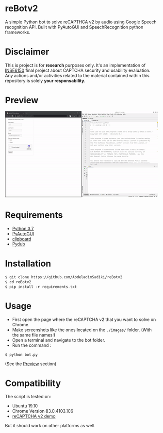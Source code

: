 reBotv2
=====
A simple Python bot to solve reCAPTHCA v2 by audio using Google Speech recognition API.
Built with PyAutoGUI and SpeechRecognition python frameworks.

Disclaimer
=====
This is project is for **research** purposes only. It's an implementation of [INSE6150](<https://users.encs.concordia.ca/~clark/courses/1801-6150/index.html>) final project about CAPTCHA security and usability evaluation.
Any actions and/or activities related to the material contained within this repository is solely **your responsability**.

Preview
====
![alt Preview](./preview/preview.gif "Preview")

Requirements
====
* [Python 3.7](https://www.python.org/downloads/release/python-370/)
* [PyAutoGUI](https://github.com/asweigart/pyautogui)
* [clipboard](https://github.com/terryyin/clipboard)
* [Pydub](http://pydub.com/)

Installation
===
```shell script
$ git clone https://github.com/AbdeladimSadiki/reBotv2
$ cd reBotv2
$ pip install -r requirements.txt 
```

Usage
===
* First open the page where the reCAPTCHA v2 that you want to solve on Chrome.
* Make screenshots like the ones located on the `./images/` folder. (With the same file names!)
* Open a terminal and navigate to the bot folder. 
* Run the command :
```shell script
$ python bot.py
```
(See the [Preview](#Preview) section)

Compatibility
===
The script is tested on: 
* Ubuntu 19.10
* Chrome Version 83.0.4103.106
* [reCAPTCHA v2 demo](https://www.google.com/recaptcha/api2/demo)

But it should work on other platforms as well.